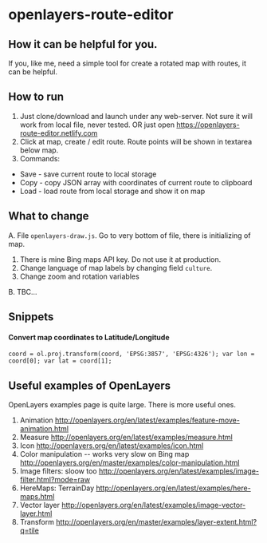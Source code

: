 # openlayers-route-editor

## How it can be helpful for you. 

If you, like me, need a simple tool for create a rotated map with routes, it can be helpful.


## How to run

1. Just clone/download and launch under any web-server. Not sure it will work from local file, never tested.
   OR just open https://openlayers-route-editor.netlify.com
2. Click at map, create / edit route. Route points will be shown in textarea below map.
3. Commands: 
  - Save - save current route to local storage
  - Copy - copy JSON array with coordinates of current route to clipboard
  - Load - load route from local storage and show it on map


## What to change

A. File ``openlayers-draw.js``. Go to very bottom of file, there is initializing of map. 
1. There is mine Bing maps API key. Do not use it at production.
2. Change language of map labels by changing field ``culture``.
3. Change zoom and rotation variables

B. TBC...


## Snippets

#### Convert map coordinates to Latitude/Longitude
``
coord = ol.proj.transform(coord, 'EPSG:3857', 'EPSG:4326');
var lon = coord[0];
var lat = coord[1];
``

## Useful examples of OpenLayers

OpenLayers examples page is quite large. There is more useful ones.

1. Animation
  http://openlayers.org/en/latest/examples/feature-move-animation.html
2. Measure
  http://openlayers.org/en/latest/examples/measure.html
3. Icon
  http://openlayers.org/en/latest/examples/icon.html
4. Color manipulation -- works very slow on Bing map
  http://openlayers.org/en/master/examples/color-manipulation.html
5. Image filters: sloow too
  http://openlayers.org/en/latest/examples/image-filter.html?mode=raw
6. HereMaps: TerrainDay
  http://openlayers.org/en/latest/examples/here-maps.html
7. Vector layer
  http://openlayers.org/en/latest/examples/image-vector-layer.html
8. Transform
  http://openlayers.org/en/master/examples/layer-extent.html?q=tile
